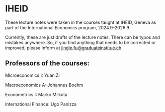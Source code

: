 # IHEID
These lecture notes were taken in the courses taught at IHEID, Geneva as part of the International Economics program, 2024.9-2026.9.
     
Currently, these are just drafts of the lecture notes. There can be typos and mistakes anywhere. So, if you find anything that needs to be corrected or improved, please inform at jingle.fu@graduateinstitue.ch 

## Professors of the courses:

Microeconomics I: Yuan Zi

Macroeconomics A: Johannes Boehm

Econometrics I: Marko Milkota

International Finance: Ugo Panizza